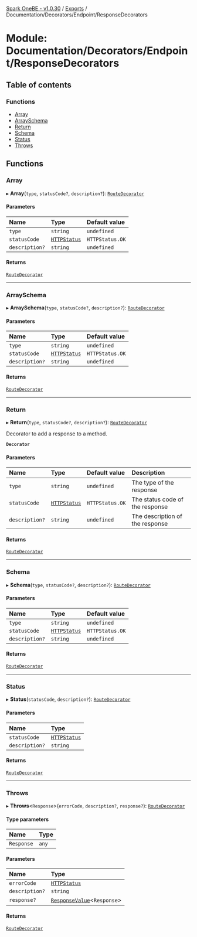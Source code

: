 [Spark OneBE - v1.0.30](../README.md) / [Exports](../modules.md) / Documentation/Decorators/Endpoint/ResponseDecorators

# Module: Documentation/Decorators/Endpoint/ResponseDecorators

## Table of contents

### Functions

- [Array](Documentation_Decorators_Endpoint_ResponseDecorators.md#array)
- [ArraySchema](Documentation_Decorators_Endpoint_ResponseDecorators.md#arrayschema)
- [Return](Documentation_Decorators_Endpoint_ResponseDecorators.md#return)
- [Schema](Documentation_Decorators_Endpoint_ResponseDecorators.md#schema)
- [Status](Documentation_Decorators_Endpoint_ResponseDecorators.md#status)
- [Throws](Documentation_Decorators_Endpoint_ResponseDecorators.md#throws)

## Functions

### Array

▸ **Array**(`type`, `statusCode?`, `description?`): [`RouteDecorator`](Router_RouteTypes.md#routedecorator)

#### Parameters

| Name | Type | Default value |
| :------ | :------ | :------ |
| `type` | `string` | `undefined` |
| `statusCode` | [`HTTPStatus`](../enums/HTTP_HTTPStatus.HTTPStatus.md) | `HTTPStatus.OK` |
| `description?` | `string` | `undefined` |

#### Returns

[`RouteDecorator`](Router_RouteTypes.md#routedecorator)

___

### ArraySchema

▸ **ArraySchema**(`type`, `statusCode?`, `description?`): [`RouteDecorator`](Router_RouteTypes.md#routedecorator)

#### Parameters

| Name | Type | Default value |
| :------ | :------ | :------ |
| `type` | `string` | `undefined` |
| `statusCode` | [`HTTPStatus`](../enums/HTTP_HTTPStatus.HTTPStatus.md) | `HTTPStatus.OK` |
| `description?` | `string` | `undefined` |

#### Returns

[`RouteDecorator`](Router_RouteTypes.md#routedecorator)

___

### Return

▸ **Return**(`type`, `statusCode?`, `description?`): [`RouteDecorator`](Router_RouteTypes.md#routedecorator)

Decorator to add a response to a method.

**`Decorator`**

#### Parameters

| Name | Type | Default value | Description |
| :------ | :------ | :------ | :------ |
| `type` | `string` | `undefined` | The type of the response |
| `statusCode` | [`HTTPStatus`](../enums/HTTP_HTTPStatus.HTTPStatus.md) | `HTTPStatus.OK` | The status code of the response |
| `description?` | `string` | `undefined` | The description of the response |

#### Returns

[`RouteDecorator`](Router_RouteTypes.md#routedecorator)

___

### Schema

▸ **Schema**(`type`, `statusCode?`, `description?`): [`RouteDecorator`](Router_RouteTypes.md#routedecorator)

#### Parameters

| Name | Type | Default value |
| :------ | :------ | :------ |
| `type` | `string` | `undefined` |
| `statusCode` | [`HTTPStatus`](../enums/HTTP_HTTPStatus.HTTPStatus.md) | `HTTPStatus.OK` |
| `description?` | `string` | `undefined` |

#### Returns

[`RouteDecorator`](Router_RouteTypes.md#routedecorator)

___

### Status

▸ **Status**(`statusCode`, `description?`): [`RouteDecorator`](Router_RouteTypes.md#routedecorator)

#### Parameters

| Name | Type |
| :------ | :------ |
| `statusCode` | [`HTTPStatus`](../enums/HTTP_HTTPStatus.HTTPStatus.md) |
| `description?` | `string` |

#### Returns

[`RouteDecorator`](Router_RouteTypes.md#routedecorator)

___

### Throws

▸ **Throws**<`Response`\>(`errorCode`, `description?`, `response?`): [`RouteDecorator`](Router_RouteTypes.md#routedecorator)

#### Type parameters

| Name | Type |
| :------ | :------ |
| `Response` | `any` |

#### Parameters

| Name | Type |
| :------ | :------ |
| `errorCode` | [`HTTPStatus`](../enums/HTTP_HTTPStatus.HTTPStatus.md) |
| `description?` | `string` |
| `response?` | [`ResponseValue`](Router_RouteTypes.md#responsevalue)<`Response`\> |

#### Returns

[`RouteDecorator`](Router_RouteTypes.md#routedecorator)
